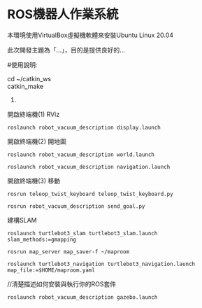 # ROS機器人作業系統
本環境使用VirtualBox虛擬機軟體來安裝Ubuntu Linux 20.04

此次開發主題為「...」，目的是提供良好的...

#使用說明:

cd ~/catkin_ws  
catkin_make

1.
開啟終端機(1) RViz
```
roslaunch robot_vacuum_description display.launch
```
開啟終端機(2) 開地圖
```
roslaunch robot_vacuum_description world.launch
```
```
roslaunch robot_vacuum_description navigation.launch   
```

開啟終端機(3)  移動
```
rosrun teleop_twist_keyboard teleop_twist_keyboard.py 
```
``` 
rosrun robot_vacuum_description send_goal.py  
``` 
建構SLAM
```
roslaunch turtlebot3_slam turtlebot3_slam.launch slam_methods:=gmapping   
```
```
rosrun map_server map_saver-f ~/maproom   
```
```
roslaunch turtlebot3_navigation turtlebot3_navigation.launch map_file:=$HOME/maproom.yaml
```
//清楚描述如何安裝與執行你的ROS套件
```
roslaunch robot_vacuum_description gazebo.launch
```
